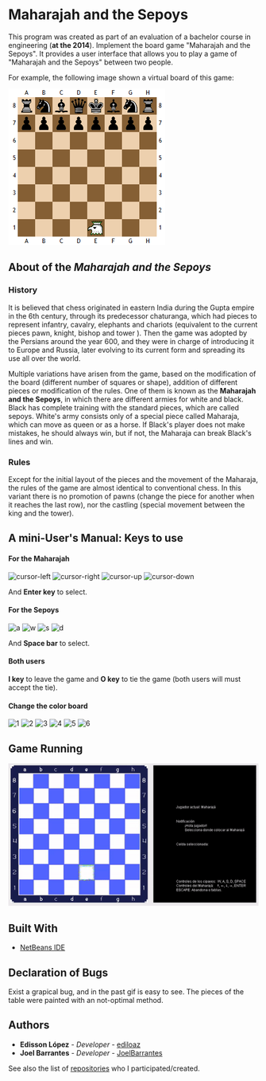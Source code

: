 # Maharajah and   the Sepoys

This program was created as part of an evaluation of a bachelor course in engineering (**at the 2014**). Implement the board game "Maharajah and the Sepoys". It provides a user interface that allows you to play a game of "Maharajah and the Sepoys" between two people.

For example, the following image shown a virtual board of this game:

![Example of board of the Maharajah and the Sepoys](https://github.com/ediloaz/Maharajah-and-the-Sepoys/blob/master/settings/board.png)


## About of the *Maharajah and the Sepoys*

### History
It is believed that chess originated in eastern India during the Gupta empire in the 6th century, through its predecessor chaturanga, which had pieces to represent infantry, cavalry, elephants and chariots (equivalent to the current pieces pawn, knight, bishop and tower ). Then the game was adopted by the Persians around the year 600, and they were in charge of introducing it to Europe and Russia, later evolving to its current form and spreading its use all over the world.

Multiple variations have arisen from the game, based on the modification of the board (different number of squares or shape), addition of different pieces or modification of the rules. One of them is known as the **Maharajah and the Sepoys**, in which there are different armies for white and black. Black has complete training with the standard pieces, which are called sepoys. White's army consists only of a special piece called Maharaja, which can move as queen or as a horse. If Black's player does not make mistakes, he should always win, but if not, the Maharaja can break Black's lines and win.


### Rules
Except for the initial layout of the pieces and the movement of the Maharaja, the rules of the game are almost identical to conventional chess. In this variant there is no promotion of pawns (change the piece for another when it reaches the last row), nor the castling (special movement between the king and the tower).


## A mini-User's Manual: Keys to use

#### For the Maharajah

![cursor-left](https://github.com/q2apro/keyboard-keys-speedflips/blob/master/single-keys-blank/200dpi/cursor-left.png)  ![cursor-right](https://github.com/q2apro/keyboard-keys-speedflips/blob/master/single-keys-blank/200dpi/cursor-right.png)  ![cursor-up](https://github.com/q2apro/keyboard-keys-speedflips/blob/master/single-keys-blank/200dpi/cursor-up.png)  ![cursor-down](https://github.com/q2apro/keyboard-keys-speedflips/blob/master/single-keys-blank/200dpi/cursor-down.png) 

And **Enter key** to select.

#### For the Sepoys
![a](https://github.com/q2apro/keyboard-keys-speedflips/blob/master/single-keys-blank/200dpi/a.png)  ![w](https://github.com/q2apro/keyboard-keys-speedflips/blob/master/single-keys-blank/200dpi/w.png)  ![s](https://github.com/q2apro/keyboard-keys-speedflips/blob/master/single-keys-blank/200dpi/s.png)  ![d](https://github.com/q2apro/keyboard-keys-speedflips/blob/master/single-keys-blank/200dpi/d.png) 
 
And **Space bar** to select.

#### Both users
**I key** to leave the game and **O key** to tie the game (both users will must accept the tie).

#### Change the color board
![1](https://github.com/q2apro/keyboard-keys-speedflips/blob/master/single-keys-blank/200dpi/1.png)  ![2](https://github.com/q2apro/keyboard-keys-speedflips/blob/master/single-keys-blank/200dpi/2.png)  ![3](https://github.com/q2apro/keyboard-keys-speedflips/blob/master/single-keys-blank/200dpi/3.png)  ![4](https://github.com/q2apro/keyboard-keys-speedflips/blob/master/single-keys-blank/200dpi/4.png)  ![5](https://github.com/q2apro/keyboard-keys-speedflips/blob/master/single-keys-blank/200dpi/5.png)  ![6](https://github.com/q2apro/keyboard-keys-speedflips/blob/master/single-keys-blank/200dpi/6.png) 


## Game Running

![Example of a game of the Maharajah and the Sepoys](https://github.com/ediloaz/Maharajah-and-the-Sepoys/blob/master/settings/example_of_game.gif)


## Built With

* [NetBeans IDE](https://netbeans.org/)

## Declaration of Bugs
Exist a grapical bug, and in the past gif is easy to see. The pieces of the table were painted with an not-optimal method.

## Authors

* **Edisson López** - *Developer* - [ediloaz](https://github.com/ediloaz)
* **Joel Barrantes** - *Developer* - [JoelBarrantes](https://github.com/JoelBarrantes)


See also the list of [repositories](https://github.com/ediloaz?tab=repositories) who I participated/created.
